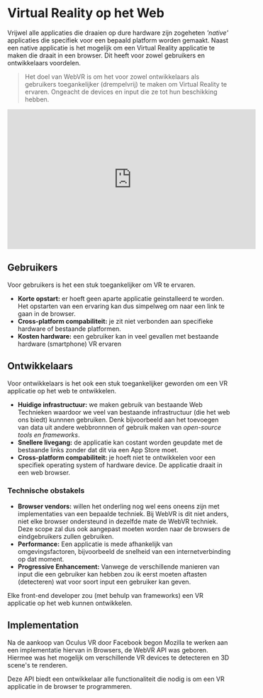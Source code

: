 # Virtual Reality op het Web
Vrijwel alle applicaties die draaien op dure hardware zijn zogeheten *'native'* applicaties die specifiek voor een bepaald platform worden gemaakt. Naast een native applicatie is het mogelijk om een Virtual Reality applicatie te maken die draait in een browser. Dit heeft voor zowel gebruikers en ontwikkelaars voordelen. 

> Het doel van WebVR is om het voor zowel ontwikkelaars als gebruikers toegankelijker (drempelvrij) te maken om Virtual Reality te ervaren. Ongeacht de devices en input die ze tot hun beschikking hebben.

<iframe width="560" height="315" src="https://www.youtube.com/embed/Jzrqrji_2xk" frameborder="0" allow="autoplay; encrypted-media" allowfullscreen></iframe>

## Gebruikers
Voor gebruikers is het een stuk toegankelijker om VR te ervaren.

* **Korte opstart:** er hoeft geen aparte applicatie geinstalleerd te worden. Het opstarten van een ervaring kan dus simpelweg om naar een link te gaan in de browser.
* **Cross-platform compabiliteit:** je zit niet verbonden aan specifieke hardware of bestaande platformen.
* **Kosten hardware:** een gebruiker kan in veel gevallen met bestaande hardware (smartphone) VR ervaren

## Ontwikkelaars
Voor ontwikkelaars is het ook een stuk toegankelijker geworden om een VR applicatie op het web te ontwikkelen. 

* **Huidige infrastructuur:** we maken gebruik van bestaande Web Technieken waardoor we veel van bestaande infrastructuur (die het web ons biedt) kunnnen gebruiken. Denk bijvoorbeeld aan het toevoegen van data uit andere webbronnnen of gebruik maken van *open-source tools en frameworks*.
* **Snellere livegang:** de applicatie kan costant worden geupdate met de bestaande links zonder dat dit via een App Store moet.
* **Cross-platform compabiliteit:** je hoeft niet te ontwikkelen voor een specifiek operating system of hardware device. De applicatie draait in een web browser.

### Technische obstakels
* **Browser vendors:** willen het onderling nog wel eens oneens zijn met implementaties van een bepaalde techniek. Bij WebVR is dit niet anders, niet elke browser ondersteund in dezelfde mate de WebVR techniek. Deze scope zal dus ook aangepast moeten worden naar de browsers de eindgebruikers zullen gebruiken.
* **Performance:** Een applicatie is mede afhankelijk van omgevingsfactoren, bijvoorbeeld de snelheid van een internetverbinding op dat moment.
* **Progressive Enhancement:** Vanwege de verschillende manieren van input die een gebruiker kan hebben zou ik eerst moeten aftasten (detecteren) wat voor soort input een gebruiker kan geven.

Elke front-end developer zou (met behulp van frameworks) een VR applicatie op het web kunnen ontwikkelen.

## Implementation

Na de aankoop van Oculus VR door Facebook begon Mozilla te werken aan een implementatie hiervan in Browsers, de WebVR API was geboren. Hiermee was het mogelijk om verschillende VR devices te detecteren en 3D scene's te renderen.

Deze API biedt een ontwikkelaar alle functionaliteit die nodig is om een VR applicatie in de browser te programmeren. 